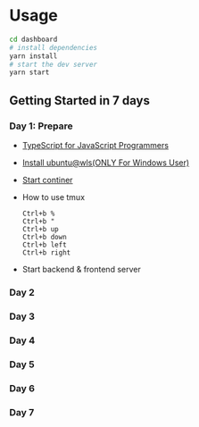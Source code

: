# Usage

```bash
cd dashboard
# install dependencies
yarn install
# start the dev server
yarn start
```

## Getting Started in **7** days

### Day 1: Prepare

- [TypeScript for JavaScript Programmers](https://www.typescriptlang.org/docs/handbook/typescript-in-5-minutes.html)
- [Install ubuntu@wls(ONLY For Windows User)](https://ubuntu.com/wsl)
- [Start continer](../docker)
- How to use tmux
  
  ```text
  Ctrl+b %
  Ctrl+b "
  Ctrl+b up
  Ctrl+b down
  Ctrl+b left
  Ctrl+b right
  ```

- Start backend & frontend server

### Day 2

### Day 3

### Day 4

### Day 5

### Day 6

### Day 7
